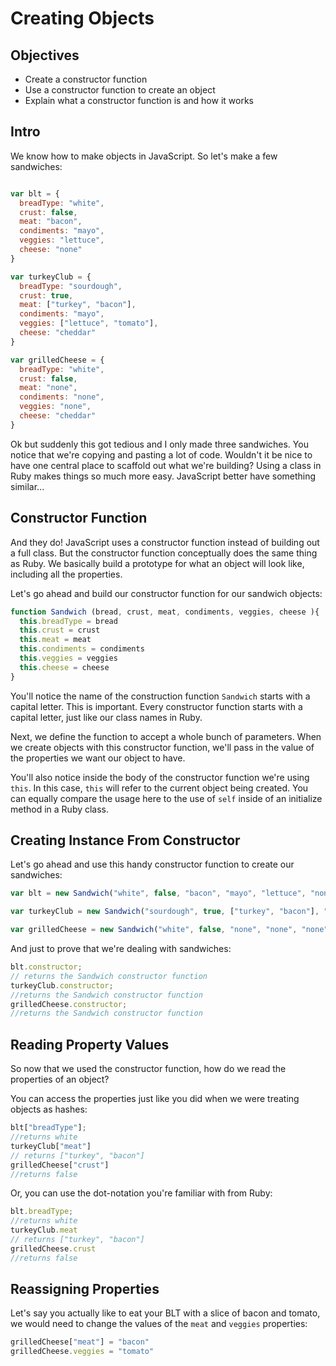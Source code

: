 # Creating Objects

## Objectives
+ Create a constructor function
+ Use a constructor function to create an object
+ Explain what a constructor function is and how it works

## Intro

We know how to make objects in JavaScript. So let's make a few sandwiches:

```js

var blt = {
  breadType: "white",
  crust: false,
  meat: "bacon",
  condiments: "mayo",
  veggies: "lettuce",
  cheese: "none"
}

var turkeyClub = {
  breadType: "sourdough",
  crust: true,
  meat: ["turkey", "bacon"],
  condiments: "mayo",
  veggies: ["lettuce", "tomato"],
  cheese: "cheddar"
}

var grilledCheese = {
  breadType: "white",
  crust: false,
  meat: "none",
  condiments: "none",
  veggies: "none",
  cheese: "cheddar"
}

```

Ok but suddenly this got tedious and I only made three sandwiches. You notice that we're copying and pasting a lot of code. Wouldn't it be nice to have one central place to scaffold out what we're building? Using a class in Ruby makes things so much more easy. JavaScript better have something similar...

## Constructor Function

And they do! JavaScript uses a constructor function instead of building out a full class. But the constructor function conceptually does the same thing as Ruby. We basically build a prototype for what an object will look like, including all the properties. 

Let's go ahead and build our constructor function for our sandwich objects:


```js
function Sandwich (bread, crust, meat, condiments, veggies, cheese ){
  this.breadType = bread
  this.crust = crust
  this.meat = meat
  this.condiments = condiments
  this.veggies = veggies
  this.cheese = cheese
}
```

You'll notice the name of the construction function `Sandwich` starts with a capital letter. This is important. Every constructor function starts with a capital letter, just like our class names in Ruby.

Next, we define the function to accept a whole bunch of parameters. When we create objects with this constructor function, we'll pass in the value of the properties we want our object to have.

You'll also notice inside the body of the constructor function we're using `this`. In this case, `this` will refer to the current object being created. You can equally compare the usage here to the use of `self` inside of an initialize method in a Ruby class.


## Creating Instance From Constructor

Let's go ahead and use this handy constructor function to create our sandwiches:

```js
var blt = new Sandwich("white", false, "bacon", "mayo", "lettuce", "none")

var turkeyClub = new Sandwich("sourdough", true, ["turkey", "bacon"], "mayo", ["lettuce", "tomato"], "cheddar")

var grilledCheese = new Sandwich("white", false, "none", "none", "none", "cheddar")
``` 

And just to prove that we're dealing with sandwiches:

```js
blt.constructor;
// returns the Sandwich constructor function
turkeyClub.constructor;
//returns the Sandwich constructor function
grilledCheese.constructor;
//returns the Sandwich constructor function
```

## Reading Property Values

So now that we used the constructor function, how do we read the properties of an object?

You can access the properties just like you did when we were treating objects as hashes:

```js
blt["breadType"];
//returns white
turkeyClub["meat"]
// returns ["turkey", "bacon"]
grilledCheese["crust"]
//returns false
```

Or, you can use the dot-notation you're familiar with from Ruby:

```js
blt.breadType;
//returns white
turkeyClub.meat
// returns ["turkey", "bacon"]
grilledCheese.crust
//returns false
```

## Reassigning Properties

Let's say you actually like to eat your BLT with a slice of bacon and tomato, we would need to change the values of the `meat` and `veggies` properties:

```js
grilledCheese["meat"] = "bacon"
grilledCheese.veggies = "tomato"
```

